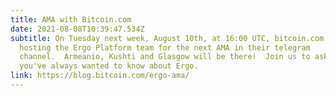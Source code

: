 ```yaml
---
title: AMA with Bitcoin.com
date: 2021-08-08T10:39:47.534Z
subtitle: On Tuesday next week, August 10th, at 16:00 UTC, bitcoin.com team is
  hosting the Ergo Platform team for the next AMA in their telegram
  channel.  Armeanio, Kushti and Glasgow will be there!  Join us to ask anything
  you've always wanted to know about Ergo.
link: https://blog.bitcoin.com/ergo-ama/
---
```

